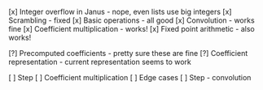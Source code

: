 [x] Integer overflow in Janus - nope, even lists use big integers
[x] Scrambling - fixed
[x] Basic operations - all good
[x] Convolution - works fine
[x] Coefficient multiplication - works!
[x] Fixed point arithmetic - also works!

[?] Precomputed coefficients - pretty sure these are fine
[?] Coefficient representation - current representation seems to work

[ ] Step
    [ ] Coefficient multiplication
        [ ] Edge cases
[ ] Step - convolution
